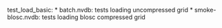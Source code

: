 test_load_basic:
    * batch.nvdb: tests loading uncompressed grid
    * smoke-blosc.nvdb: tests loading blosc compressed grid